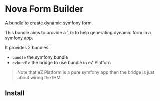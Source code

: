 # Nova Form Builder

A bundle to create dynamic symfony form.

This bundle aims to provide a `lib` to help generating dynamic form in a symfony app.

It provides 2 bundles:

- `bundle` the symfony bundle
- `ezbundle` the bridge to use bundle in eZ Platforn

> Note that eZ Platform is a pure symfony app then the bridge is just about wiring the IHM


## Install
